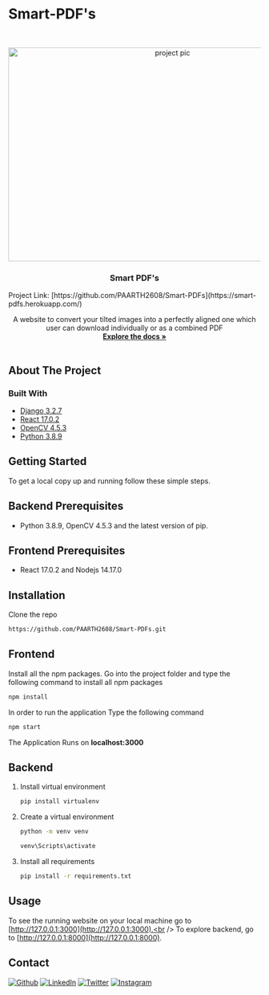 # Smart-PDF's

<!-- PROJECT LOGO -->
<br />
<p align="center">
  <a href="https://github.com/PAARTH2608/Smart-PDFs">
    <img src="https://nanonets.com/blog/content/images/2020/10/pdf-language-translation-1.jpg" alt="project pic" width="640" height="426">
  </a>
 
  <h3 align="center">Smart PDF's</h3>
  Project Link: [https://github.com/PAARTH2608/Smart-PDFs](https://smart-pdfs.herokuapp.com/)

  <p align="center">
    A website to convert your tilted images into a perfectly aligned one which user can download individually or as a combined PDF
    <br />
    <a href="https://github.com/PAARTH2608/Smart-PDFs/README.md"><strong>Explore the docs »</strong></a>
    <br />
    <br />
  </p>
</p>

<!-- ABOUT THE PROJECT -->
## About The Project



### Built With

* [Django 3.2.7](https://www.djangoproject.com/download/)
* [React 17.0.2](https://reactjs.org/docs/getting-started.html)
* [OpenCV 4.5.3](https://opencv.org/releases/)
* [Python 3.8.9](https://www.python.org/downloads/release/python-389/)


<!-- GETTING STARTED -->
## Getting Started

To get a local copy up and running follow these simple steps.

## Backend Prerequisites
- Python 3.8.9, OpenCV 4.5.3 and the latest version of pip.

## Frontend Prerequisites
- React 17.0.2 and Nodejs 14.17.0

## Installation
Clone the repo
   ```sh
   https://github.com/PAARTH2608/Smart-PDFs.git
   ```
## Frontend
Install all the npm packages. Go into the project folder and type the following command to install all npm packages
```bash
npm install
```
In order to run the application Type the following command
```bash
npm start
```
The Application Runs on **localhost:3000**

## Backend
1. Install virtual environment
   ```sh
   pip install virtualenv
   ```
2. Create a virtual environment
   ```sh
   python -m venv venv
   ```
   ```sh
   venv\Scripts\activate
   ```
3. Install all requirements
   ```sh
   pip install -r requirements.txt
   ```

<!-- USAGE EXAMPLES -->
## Usage

To see the running website on your local machine go to [http://127.0.0.1:3000](http://127.0.0.1:3000).<br />
To explore backend, go to [http://127.0.0.1:8000](http://127.0.0.1:8000).



<!-- CONTACT -->
## Contact

<a href="https://paarth2608.github.io/portfolio_website/" target="_blank"><img alt="Github" src="https://img.shields.io/badge/-Website-brightgreen?style=for-the-badge&logo=appveyor&logoColor=white&color=999900&logo=data:null" /></a>
<a href="https://www.linkedin.com/in/paarth-jain-470522208/" target="_blank"><img alt="LinkedIn" src="https://img.shields.io/badge/linkedin-%230077B5.svg?&style=for-the-badge&logo=linkedin&logoColor=white" /></a>
<a href="https://twitter.com/PAARTHJAIN7" target="_blank"><img alt="Twitter" src="https://img.shields.io/badge/twitter-%231DA1F2.svg?&style=for-the-badge&logo=twitter&logoColor=white" /></a>
<a href="https://www.instagram.com/_paarth7_/" target="_blank"><img alt="Instagram" src="https://img.shields.io/badge/instagram-%FF69B4.svg?&style=for-the-badge&logo=instagram&logoColor=white&color=cd486b" /></a>
